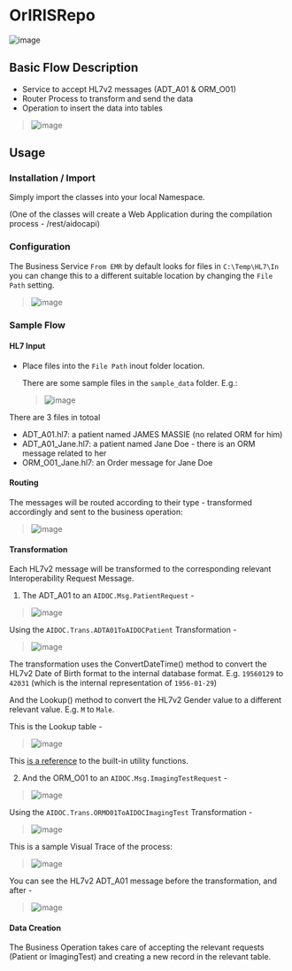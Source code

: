 # OrIRISRepo

![image](https://user-images.githubusercontent.com/10142689/168611193-e7bf0be7-af19-4a15-8f12-ebb3c474c1b7.png)

## Basic Flow Description
- Service to accept HL7v2 messages (ADT_A01 & ORM_O01)
- Router Process to transform and send the data
- Operation to insert the data into tables

> ![image](https://user-images.githubusercontent.com/10142689/168612333-2540913e-cc8c-45f5-bcf4-4eb0068e2e97.png)

## Usage

### Installation / Import
Simply import the classes into your local Namespace.

(One of the classes will create a Web Application during the compilation process - /rest/aidocapi)

### Configuration
The Business Service `From EMR` by default looks for files in ```C:\Temp\HL7\In``` you can change this to a different suitable location by changing the `File Path` setting.

> ![image](https://user-images.githubusercontent.com/10142689/168745334-e9dc3004-4a11-41ae-9485-20e82f41fadc.png)


### Sample Flow

#### HL7 Input
* Place files into the `File Path` inout folder location. 

  There are some sample files in the `sample_data` folder.
E.g.:

  > ![image](https://user-images.githubusercontent.com/10142689/168631866-9793ac79-d15f-45aa-b215-c45834d2cce6.png)

There are 3 files in totoal
- ADT_A01.hl7: a patient named JAMES MASSIE (no related ORM for him)
- ADT_A01_Jane.hl7: a patient named Jane Doe - there is an ORM message related to her
- ORM_O01_Jane.hl7: an Order message for Jane Doe

#### Routing 

The messages will be routed according to their type - transformed accordingly and sent to the business operation:

> ![image](https://user-images.githubusercontent.com/10142689/168745543-f784cdc9-9f6f-4ccc-80b1-a968f557ae60.png)

#### Transformation

Each HL7v2 message will be transformed to the corresponding relevant Interoperability Request Message.

1. The ADT_A01 to an `AIDOC.Msg.PatientRequest` -

> ![image](https://user-images.githubusercontent.com/10142689/168746103-d94d05be-648c-439f-9e41-ccb1c2d523b4.png)

Using the `AIDOC.Trans.ADTA01ToAIDOCPatient` Transformation -

> ![image](https://user-images.githubusercontent.com/10142689/168746620-39144f2c-36c8-4b41-8d5f-847d68d24f13.png)

The transformation uses the ConvertDateTime() method to convert the HL7v2 Date of Birth format to the internal database format. E.g. `19560129` to `42031` (which is the internal representation of `1956-01-29`)

And the Lookup() method to convert the HL7v2 Gender value to a different relevant value. E.g. `M` to `Male`.

This is the Lookup table -

> ![image](https://user-images.githubusercontent.com/10142689/168845688-dcc933d8-18ee-428d-8b6e-273718163507.png)

This [is a reference](https://docs.intersystems.com/irislatest/csp/docbook/DocBook.UI.Page.cls?KEY=EBUS_UTILITY_FUNCTIONS) to the built-in utility functions.

2. And the ORM_O01 to an `AIDOC.Msg.ImagingTestRequest` -

> ![image](https://user-images.githubusercontent.com/10142689/168746269-d22823a3-5f6f-405a-aae0-eea31035cdd8.png)

Using the `AIDOC.Trans.ORMO01ToAIDOCImagingTest` Transformation -

> ![image](https://user-images.githubusercontent.com/10142689/168747256-7f1fe206-2b5f-4ede-896b-baa7b8eb132a.png)

This is a sample Visual Trace of the process:

> ![image](https://user-images.githubusercontent.com/10142689/168846446-06f60e35-5c76-474d-b3d5-b3f76fd3b901.png)

You can see the HL7v2 ADT_A01 message before the transformation, and after -

> ![image](https://user-images.githubusercontent.com/10142689/168846623-09e67b82-ed79-4cc8-b380-784a3347e94a.png)

#### Data Creation

The Business Operation takes care of accepting the relevant requests (Patient or ImagingTest) and creating a new record in the relevant table.
